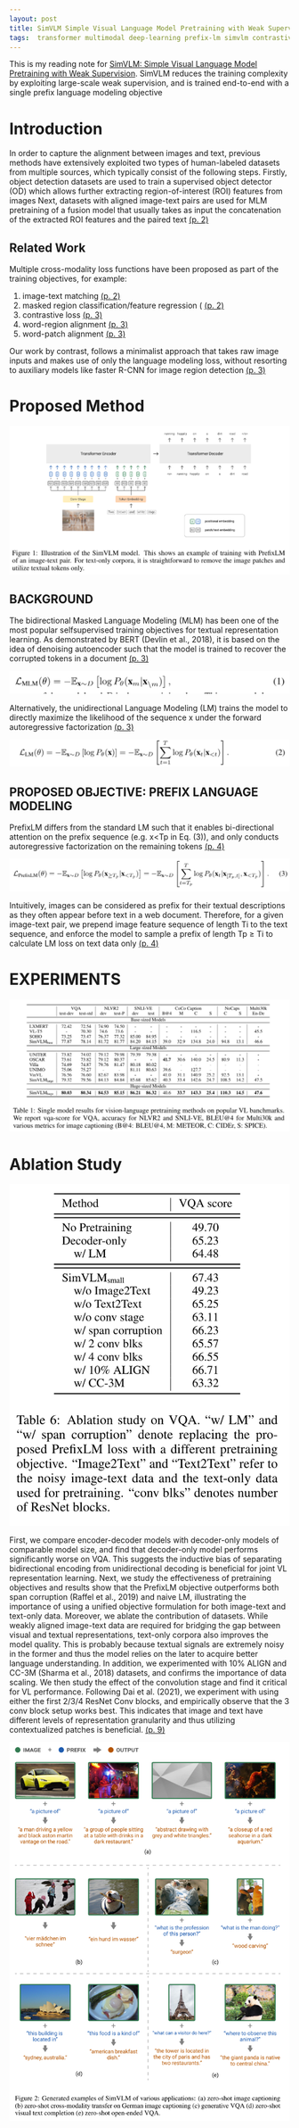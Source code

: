 ```yaml
---
layout: post
title: SimVLM Simple Visual Language Model Pretraining with Weak Supervision
tags:  transformer multimodal deep-learning prefix-lm simvlm contrastive-loss image-text-matching masked-region-classification word-region-alignment word-patch-alignment
---
```


This is my reading note for [SimVLM: Simple Visual Language Model Pretraining with Weak Supervision](http://arxiv.org/abs/2108.10904). SimVLM reduces the training complexity by exploiting large-scale weak supervision, and is trained end-to-end with a single prefix language modeling objective

# Introduction
In order to capture the alignment between images and text, previous methods have extensively exploited two types of human-labeled datasets from multiple sources, which typically consist of the following steps. Firstly, object detection datasets are used to train a supervised object detector (OD) which allows further extracting region-of-interest (ROI) features from images Next, datasets with aligned image-text pairs are used for MLM pretraining of a fusion model that usually takes as input the concatenation of the extracted ROI features and the paired text [(p. 2)](zotero://open-pdf/library/items/LFLFXD2E?page=2&annotation=ZRRU9SEL)

## Related Work
Multiple cross-modality loss functions have been proposed as part of the training objectives, for example:
1. image-text matching [(p. 2)](zotero://open-pdf/library/items/LFLFXD2E?page=2&annotation=G2EZXYPK)
2. masked region classification/feature regression ( [(p. 2)](zotero://open-pdf/library/items/LFLFXD2E?page=2&annotation=DER63IGT)
3. contrastive loss [(p. 3)](zotero://open-pdf/library/items/LFLFXD2E?page=3&annotation=GQY795K4)
4. word-region alignment [(p. 3)](zotero://open-pdf/library/items/LFLFXD2E?page=3&annotation=QAMVSGGW)
5. word-patch alignment [(p. 3)](zotero://open-pdf/library/items/LFLFXD2E?page=3&annotation=UKU7FFYD)

Our work by contrast, follows a minimalist approach that takes raw image inputs and makes use of only the language modeling loss, without resorting to auxiliary models like faster R-CNN for image region detection [(p. 3)](zotero://open-pdf/library/items/LFLFXD2E?page=3&annotation=UJDHDV5H)

# Proposed Method
![](https://raw.githubusercontent.com/zhangtemplar/zhangtemplar.github.io/master/uPic/wangSimVLMSimpleVisual2021-3-x104-y504.png) 

## BACKGROUND
The bidirectional Masked Language Modeling (MLM) has been one of the most popular selfsupervised training objectives for textual representation learning. As demonstrated by BERT (Devlin et al., 2018), it is based on the idea of denoising autoencoder such that the model is trained to recover the corrupted tokens in a document [(p. 3)](zotero://open-pdf/library/items/LFLFXD2E?page=3&annotation=3GIF5HDV)

![](https://raw.githubusercontent.com/zhangtemplar/zhangtemplar.github.io/master/uPic/wangSimVLMSimpleVisual2021-3-x220-y191.png) 

Alternatively, the unidirectional Language Modeling (LM) trains the model to directly maximize the likelihood of the sequence x under the forward autoregressive factorization [(p. 3)](zotero://open-pdf/library/items/LFLFXD2E?page=3&annotation=TPTMTMS5)

![](https://raw.githubusercontent.com/zhangtemplar/zhangtemplar.github.io/master/uPic/wangSimVLMSimpleVisual2021-3-x165-y83.png) 

## PROPOSED OBJECTIVE: PREFIX LANGUAGE MODELING
PrefixLM differs from the standard LM such that it enables bi-directional attention on the prefix sequence (e.g. x<Tp in Eq. (3)), and only conducts autoregressive factorization on the remaining tokens [(p. 4)](zotero://open-pdf/library/items/LFLFXD2E?page=4&annotation=BEEG8TPL)

![](https://raw.githubusercontent.com/zhangtemplar/zhangtemplar.github.io/master/uPic/wangSimVLMSimpleVisual2021-4-x117-y524.png) 

Intuitively, images can be considered as prefix for their textual descriptions as they often appear before text in a web document. Therefore, for a given image-text pair, we prepend image feature sequence of length Ti to the text sequence, and enforce the model to sample a prefix of length Tp ≥ Ti to calculate LM loss on text data only [(p. 4)](zotero://open-pdf/library/items/LFLFXD2E?page=4&annotation=SG6AMPKB)

# EXPERIMENTS
![](https://raw.githubusercontent.com/zhangtemplar/zhangtemplar.github.io/master/uPic/wangSimVLMSimpleVisual2021-5-x102-y525.png) 

# Ablation Study
![](https://raw.githubusercontent.com/zhangtemplar/zhangtemplar.github.io/master/uPic/wangSimVLMSimpleVisual2021-9-x301-y378.png) 

First, we compare encoder-decoder models with decoder-only models of comparable model size, and find that decoder-only model performs significantly worse on VQA. 
This suggests the inductive bias of separating bidirectional encoding from unidirectional decoding is beneficial for joint VL representation learning. Next, we study the effectiveness of pretraining objectives and results show that the PrefixLM objective outperforms both span corruption (Raffel et al., 2019) and naive LM, illustrating the importance of using a unified objective formulation for both image-text and text-only data. Moreover, we ablate the contribution of datasets. While weakly aligned image-text data are required for bridging the gap between visual and textual representations, text-only corpora also improves the model quality. This is probably because textual signals are extremely noisy in the former and thus the model relies on the later to acquire better language understanding. In addition, we experimented with 10% ALIGN and CC-3M (Sharma et al., 2018) datasets, and confirms the importance of data scaling. We then study the effect of the convolution stage and find it critical for VL performance. Following Dai et al. (2021), we experiment with using either the first 2/3/4 ResNet Conv blocks, and empirically observe that the 3 conv block setup works best. This indicates that image and text have different levels of representation granularity and thus utilizing contextualized patches is beneficial. [(p. 9)](zotero://open-pdf/library/items/LFLFXD2E?page=9&annotation=SRQFP5PG)

![](https://raw.githubusercontent.com/zhangtemplar/zhangtemplar.github.io/master/uPic/wangSimVLMSimpleVisual2021-15-x99-y153.png)
